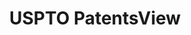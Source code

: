---
bigquery: https://console.cloud.google.com/bigquery?p=patents-public-data&d=patentsview&page=dataset
citation: Attribution should be given to PatentsView for use, distribution, or derivative
  works.
code: https://github.com/CSSIP-AIR/PatentsView-Code-Snippets/
contributors: USPTO
cost: None
description: 'PatentsView includes US patent data including raw data (summaries, applications,
  pregrant applications), disambugations of inventors and assignees, and inventor
  gender estimates.  Also foreign priority data, # of figures and sheets, and government
  interest statements.'
documentation: https://patentsview.org/query/builder-faqs
last_edit: Mon, 04 Apr 2022 19:02:57 GMT
location: https://patentsview.org/
maintained_by: USPTO
record_creation_timestamp: 12/2/2020 17:20:46
schema_fields: '[''category'', ''classification_status'', ''disamb_inventor_id_20191231'',
  ''section_id'', ''reldocno'', ''series_code'', ''_371_date'', ''status'', ''subgroup_id'',
  ''inventor_id'', ''disamb_assignee_id_20181127'', ''dependent'', ''applicant_type'',
  ''section'', ''ipc_class'', ''num_sheets'', ''rawassignee_id'', ''disamb_inventor_id_20201229'',
  ''contract_award_number'', ''name_first'', ''gi_statement'', ''action_date'', ''level_two'',
  ''term_disclaimer'', ''country_transformed'', ''deceased'', ''number'', ''classification_level'',
  ''disamb_assignee_id_20191231'', ''date'', ''disamb_inventor_id_20200331'', ''rel_id'',
  ''relkind'', ''latin_name'', ''level_one'', ''field_id'', ''disamb_assignee_id_20200630'',
  ''num_claims'', ''rawinventor_id'', ''category_id'', ''latlong'', ''location_id'',
  ''kind'', ''attribution_status'', ''lawyer_id'', ''classification_data_source'',
  ''disamb_inventor_id_20181127'', ''subsection_id'', ''sector_title'', ''disamb_inventor_id_20171226'',
  ''length'', ''name'', ''rawlocation_id'', ''city'', ''state'', ''_102_date'', ''application_id'',
  ''text'', ''disamb_inventor_id_20190312'', ''variety'', ''term_grant'', ''name_last'',
  ''filename'', ''male_flag'', ''classification_value'', ''title'', ''publication_number'',
  ''sequence'', ''state_fips'', ''group'', ''exemplary'', ''disamb_inventor_id_20170808'',
  ''subclass'', ''mainclass_id'', ''doctype'', ''rule_47'', ''disamb_inventor_id_20191008'',
  ''county'', ''withdrawn'', ''county_fips'', ''designation'', ''num_figures'', ''field_title'',
  ''disamb_inventor_id_20180528'', ''patent_id'', ''lapse_of_patent'', ''subclass_id'',
  ''doc_type'', ''term_extension'', ''disamb_inventor_id_20190820'', ''assignee_id'',
  ''organization'', ''disamb_inventor_id_20200929'', ''disamb_inventor_id_20171003'',
  ''disamb_inventor_id_20200630'', ''group_id'', ''latitude'', ''disamb_assignee_id_20190312'',
  ''main_group'', ''type'', ''disamb_assignee_id_20200331'', ''country'', ''disamb_assignee_id_20191008'',
  ''abstract'', ''disamb_inventor_id_20170307'', ''f371_date'', ''citation_id'', ''level_three'',
  ''male'', ''fname'', ''id'', ''organization_id'', ''role'', ''subgroup'', ''disclaimer_date'',
  ''longitude'', ''ipc_version_indicator'', ''num'', ''symbol_position'', ''f102_date'',
  ''uuid'', ''disamb_assignee_id_20200929'', ''lname'', ''subcategory_id'', ''disamb_assignee_id_20190820'']'
shortname: patentsview
tags:
- disambiguation
- United States
- gender
terms_of_use: Creative Commons Attribution 4.0 International License.
timeframe: 1963-1999
title: USPTO PatentsView
uuid: cf1780b1-e265-4e49-8d1d-83b9cfe0fd9a
---